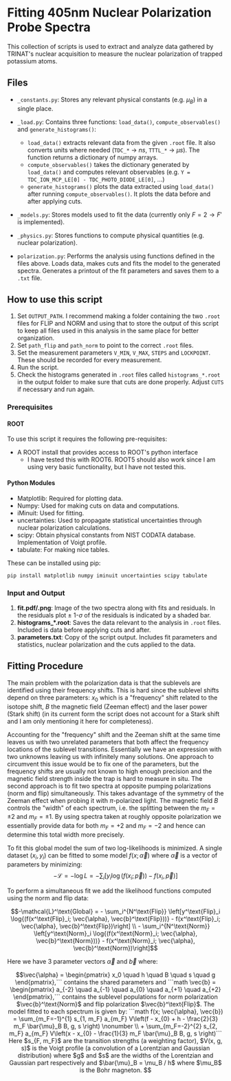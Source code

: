 # Fitting 405nm Nuclear Polarization Probe Spectra
This collection of scripts is used to extract and analyze data gathered by TRINAT's nuclear acquisition to measure the nuclear polarization of trapped potassium atoms.

## Files
* `_constants.py`: Stores any relevant physical constants (e.g. $\mu_B$) in a single place.
* `_load.py`: Contains three functions: `load_data()`, `compute_observables()` and `generate_histograms()`:
    * `load_data()` extracts relevant data from the given `.root` file. It also converts units where needed (`TDC_*` $\rightarrow$ $ns$, `TTTL_*` $\rightarrow$ $\mu s$). The function returns a dictionary of numpy arrays.
    * `compute_observables()` takes the dictionary generated by `load_data()` and computes relevant observables (e.g. `Y = TDC_ION_MCP_LE[0] - TDC_PHOTO_DIODE_LE[0]`, ...)
    * `generate_histograms()` plots the data extracted using `load_data()` after running `compute_observables()`. It plots the data before and after applying cuts.
* `_models.py`: Stores models used to fit the data (currently only $F=2 \rightarrow F'$ is implemented).
* `_physics.py`: Stores functions to compute physical quantities (e.g. nuclear polarization).

* `polarization.py`: Performs the analysis using functions defined in the files above. 
Loads data, makes cuts and fits the model to the generated spectra.
Generates a printout of the fit parameters and saves them to a `.txt` file.

## How to use this script
1. Set `OUTPUT_PATH`. I recommend making a folder containing the two `.root` files for FLIP and NORM and using that to store the output of this script to keep all files used in this analysis in the same place for better organization.
2. Set `path_flip` and `path_norm` to point to the correct `.root` files.
3. Set the measurement parameters `V_MIN`, `V_MAX`, `STEPS` and `LOCKPOINT`. These should be recorded for every measurement.
4. Run the script.
5. Check the histograms generated in `.root` files called `histograms_*.root` in the output folder to make sure that cuts are done properly.
Adjust `CUTS` if necessary and run again.

### Prerequisites
#### ROOT
To use this script it requires the following pre-requisites:
* A ROOT install that provides access to ROOT's python interface
    * I have tested this with ROOT6. ROOT5 should also work since I am using very basic functionality, but I have not tested this.

#### Python Modules
* Matplotlib: Required for plotting data.
* Numpy: Used for making cuts on data and computations.
* iMinuit: Used for fitting.
* uncertainties: Used to propagate statistical uncertainties through nuclear polarization calculations.
* scipy: Obtain physical constants from NIST CODATA database. Implementation of Voigt profile.
* tabulate: For making nice tables.

These can be installed using pip:

`pip install matplotlib numpy iminuit uncertainties scipy tabulate`

### Input and Output
1. **fit.pdf/.png**: Image of the two spectra along with fits and residuals. In the residuals plot $\pm$ 1-$\sigma$ of the residuals is indicated by a shaded bar.
2. **histograms_*.root**: Saves the data relevant to the analysis in `.root` files. Included is data before applying cuts and after.
3. **parameters.txt**: Copy of the script output. Includes fit parameters and statistics, nuclear polarization and the cuts applied to the data.

## Fitting Procedure
The main problem with the polarization data is that the sublevels are identified using their frequency shifts.
This is hard since the sublevel shifts depend on three parameters: $x_0$ which is a "frequency" shift related to the isotope shift, $B$ the magnetic field (Zeeman effect) and the laser power (Stark shift) (in its current form the script does not account for a Stark shift and I am only mentioning it here for completeness).

Accounting for the "frequency" shift and the Zeeman shift at the same time leaves us with two unrelated parameters that both affect the frequency locations of the sublevel transitions.
Essentially we have an expression with two unknowns leaving us with infinitely many solutions.
One approach to circumvent this issue would be to fix one of the parameters, but the frequency shifts are usually not known to high enough precision and the magnetic field strength inside the trap is hard to measure in situ.
The second approach is to fit two spectra at opposite pumping polarizations (norm and flip) simultaneously.
This takes advantage of the symmetry of the Zeeman effect when probing it with $\pi$-polarized light.
The magnetic field $B$ controls the "width" of each spectrum, i.e. the splitting between the $m_F = \pm 2$ and $m_F = \pm 1$.
By using spectra taken at roughly opposite polarization we essentially provide data for both $m_F = +2$ and $m_F = -2$ and hence can determine this total width more precisely.

To fit this global model the sum of two log-likelihoods is minimized.
A single dataset $(x_i, y_i)$ can be fitted to some model $f(x; \vec{\alpha})$ where $\vec{\alpha}$ is a vector of parameters by minimizing:
$$-\mathcal{L} = - \log{L} = - \sum_i \left[y_i \log{(f(x_i; \vec{p}))} - f(x_i, \vec{p})\right]$$

To perform a simultaneous fit we add the likelihood functions computed using the norm and flip data:
```math
-\mathcal{L}^\text{Global} = - \sum_i^{N^\text{Flip}} \left[y^\text{Flip}_i \log{(f(x^\text{Flip}_i; \vec{\alpha}, \vec{b}^\text{Flip}))} - f(x^\text{Flip}_i; \vec{\alpha}, \vec{b}^\text{Flip})\right] \\ - \sum_i^{N^\text{Norm}} \left[y^\text{Norm}_i \log{(f(x^\text{Norm}_i; \vec{\alpha}, \vec{b}^\text{Norm}))} - f(x^\text{Norm}_i; \vec{\alpha}, \vec{b}^\text{Norm})\right]
```
Here we have 3 parameter vectors $\vec{\alpha}$ and $\vec{b}$ where:
```math
\vec{\alpha} = \begin{pmatrix}
    x_0 \quad h \quad B \quad s \quad g
\end{pmatrix},```
contains the shared parameters and
```math
\vec{b} = \begin{pmatrix}
    a_{-2} \quad a_{-1} \quad a_{0} \quad a_{+1} \quad a_{+2}
\end{pmatrix},```
contains the sublevel populations for norm polarization $\vec{b}^\text{Norm}$ and flip polarization $\vec{b}^\text{Flip}$.
The model fitted to each spectrum is given by:
```math
f(x; \vec{\alpha}, \vec{b}) = \sum_{m_F=-1}^{1} s_{1, m_F} a_{m_F} V\left(f - x_{0} + h - \frac{2}{3} m_F \bar{\mu}_B B, g, s \right) \nonumber \\ + \sum_{m_F=-2}^{2} s_{2, m_F} a_{m_F} V\left(x - x_{0} - \frac{1}{3} m_F \bar{\mu}_B B, g, s \right)```
Here $s_{F, m_F}$ are the transition strengths (a weighting factor), $V(x, g, s)$ is the Voigt profile (a convolution of a Lorentzian and Gaussian distribution) where $g$ and $s$ are the widths of the Lorentzian and Gaussian part respectively and $\bar{\mu}_B = \mu_B / h$ where $\mu_B$ is the Bohr magneton.